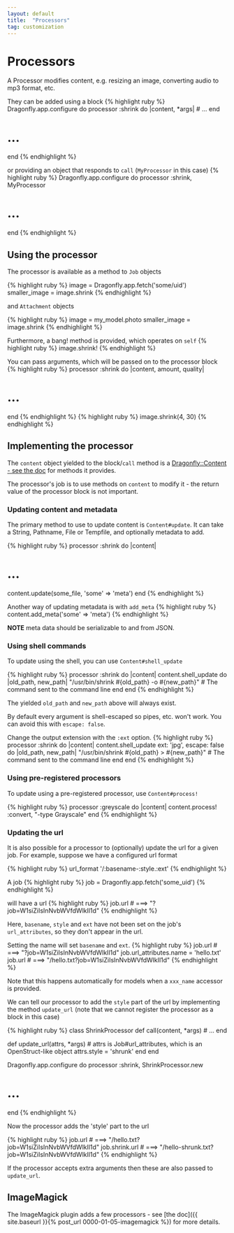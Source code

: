 ```yaml
---
layout: default
title:  "Processors"
tag: customization
---
```


# Processors
A Processor modifies content, e.g. resizing an image, converting audio to mp3 format, etc.

They can be added using a block
{% highlight ruby %}
Dragonfly.app.configure do
  processor :shrink do |content, *args|
    # ...
  end
  # ...
end
{% endhighlight %}
<!-- *** silly asterisk highlighting -->

or providing an object that responds to `call` (`MyProcessor` in this case)
{% highlight ruby %}
Dragonfly.app.configure do
  processor :shrink, MyProcessor
  # ...
end
{% endhighlight %}

## Using the processor
The processor is available as a method to `Job` objects

{% highlight ruby %}
image = Dragonfly.app.fetch('some/uid')
smaller_image = image.shrink
{% endhighlight %}

and `Attachment` objects

{% highlight ruby %}
image = my_model.photo
smaller_image = image.shrink
{% endhighlight %}

Furthermore, a bang! method is provided, which operates on `self`
{% highlight ruby %}
image.shrink!
{% endhighlight %}

You can pass arguments, which will be passed on to the processor block
{% highlight ruby %}
processor :shrink do |content, amount, quality|
  # ...
end
{% endhighlight %}
{% highlight ruby %}
image.shrink(4, 30)
{% endhighlight %}

## Implementing the processor
The `content` object yielded to the block/`call` method is a <a href="http://rdoc.info/github/markevans/dragonfly/Dragonfly/Content" target="_blank">Dragonfly::Content - see the doc</a> for methods it provides.

The processor's job is to use methods on `content` to modify it - the return value of the processor block is not important.

### Updating content and metadata
The primary method to use to update content is `Content#update`. It can take a String, Pathname, File or Tempfile, and optionally metadata to add.

{% highlight ruby %}
processor :shrink do |content|
  # ...
  content.update(some_file, 'some' => 'meta')
end
{% endhighlight %}

Another way of updating metadata is with `add_meta`
{% highlight ruby %}
content.add_meta('some' => 'meta')
{% endhighlight %}

**NOTE** meta data should be serializable to and from JSON.

### Using shell commands
To update using the shell, you can use `Content#shell_update`

{% highlight ruby %}
processor :shrink do |content|
  content.shell_update do |old_path, new_path|
    "/usr/bin/shrink #{old_path} -o #{new_path}"  # The command sent to the command line
  end
end
{% endhighlight %}

The yielded `old_path` and `new_path` above will always exist.

By default every argument is shell-escaped so pipes, etc. won't work.
You can avoid this with `escape: false`.

Change the output extension with the `:ext` option.
{% highlight ruby %}
processor :shrink do |content|
  content.shell_update ext: 'jpg', escape: false do |old_path, new_path|
    "/usr/bin/shrink #{old_path} > #{new_path}"  # The command sent to the command line
  end
end
{% endhighlight %}

### Using pre-registered processors
To update using a pre-registered processor, use `Content#process!`

{% highlight ruby %}
processor :greyscale do |content|
  content.process! :convert, "-type Grayscale"
end
{% endhighlight %}

<h3 id="updating-the-url">Updating the url</h3>
It is also possible for a processor to (optionally) update the url for a given job.
For example, suppose we have a configured url format

{% highlight ruby %}
url_format '/:basename-:style.:ext'
{% endhighlight %}

A job
{% highlight ruby %}
job = Dragonfly.app.fetch('some_uid')
{% endhighlight %}

will have a url
{% highlight ruby %}
job.url # ===> "?job=W1siZiIsInNvbWVfdWlkIl1d"
{% endhighlight %}

Here, `basename`, `style` and `ext` have not been set on the job's `url_attributes`, so they don't appear in the url.

Setting the name will set `basename` and `ext`.
{% highlight ruby %}
job.url  # ===> "?job=W1siZiIsInNvbWVfdWlkIl1d"
job.url_attributes.name = 'hello.txt'
job.url  # ===> "/hello.txt?job=W1siZiIsInNvbWVfdWlkIl1d"
{% endhighlight %}

Note that this happens automatically for models when a `xxx_name` accessor is provided.

We can tell our processor to add the `style` part of the url by implementing the method `update_url`
(note that we cannot register the processor as a block in this case)

{% highlight ruby %}
class ShrinkProcessor
  def call(content, *args)
    # ...
  end

  def update_url(attrs, *args) # attrs is Job#url_attributes, which is an OpenStruct-like object
    attrs.style = 'shrunk'
  end
end

Dragonfly.app.configure do
  processor :shrink, ShrinkProcessor.new
  # ...
end
{% endhighlight %}

Now the processor adds the 'style' part to the url

{% highlight ruby %}
job.url        # ===> "/hello.txt?job=W1siZiIsInNvbWVfdWlkIl1d"
job.shrink.url # ===> "/hello-shrunk.txt?job=W1siZiIsInNvbWVfdWlkIl1d"
{% endhighlight %}

If the processor accepts extra arguments then these are also passed to `update_url`.

## ImageMagick
The ImageMagick plugin adds a few processors - see [the doc]({{ site.baseurl }}{% post_url 0000-01-05-imagemagick %}) for more details.
